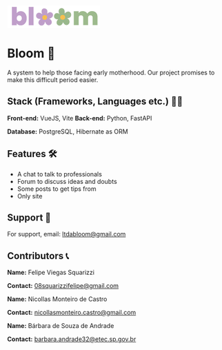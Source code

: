![Logo Bloom](frontend/public/logo_bloom.png)
# Bloom 🌼

A system to help those facing early motherhood. Our project promises to make this difficult period easier. 


## Stack (Frameworks, Languages etc.) 👩‍💻

**Front-end:** VueJS, Vite 
**Back-end:** Python, FastAPI

**Database:** PostgreSQL, Hibernate as ORM
## Features 🛠

- A chat to talk to professionals
- Forum to discuss ideas and doubts
- Some posts to get tips from
- Only site


## Support 📩

For support, email: ltdabloom@gmail.com


## Contributors 📞

**Name:** Felipe Viegas Squarizzi

**Contact:** 08squarizzifelipe@gmail.com

**Name:** Nicollas Monteiro de Castro

**Contact:** nicollasmonteiro.castro@gmail.com

**Name:** Bárbara de Souza de Andrade

**Contact:** barbara.andrade32@etec.sp.gov.br
